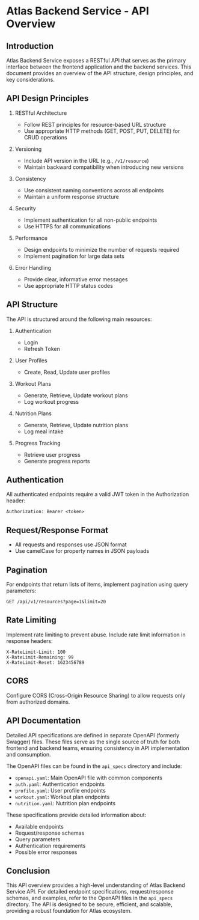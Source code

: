 # Atlas Backend Service - API Overview

## Introduction

Atlas Backend Service exposes a RESTful API that serves as the primary interface between the frontend application and the backend services. This document provides an overview of the API structure, design principles, and key considerations.

## API Design Principles

1. RESTful Architecture
   - Follow REST principles for resource-based URL structure
   - Use appropriate HTTP methods (GET, POST, PUT, DELETE) for CRUD operations

2. Versioning
   - Include API version in the URL (e.g., `/v1/resource`)
   - Maintain backward compatibility when introducing new versions

3. Consistency
   - Use consistent naming conventions across all endpoints
   - Maintain a uniform response structure

4. Security
   - Implement authentication for all non-public endpoints
   - Use HTTPS for all communications

5. Performance
   - Design endpoints to minimize the number of requests required
   - Implement pagination for large data sets

6. Error Handling
   - Provide clear, informative error messages
   - Use appropriate HTTP status codes

## API Structure

The API is structured around the following main resources:

1. Authentication
   - Login
   - Refresh Token

2. User Profiles
   - Create, Read, Update user profiles

3. Workout Plans
   - Generate, Retrieve, Update workout plans
   - Log workout progress

4. Nutrition Plans
   - Generate, Retrieve, Update nutrition plans
   - Log meal intake

5. Progress Tracking
   - Retrieve user progress
   - Generate progress reports

## Authentication

All authenticated endpoints require a valid JWT token in the Authorization header:

```
Authorization: Bearer <token>
```

## Request/Response Format

- All requests and responses use JSON format
- Use camelCase for property names in JSON payloads

## Pagination

For endpoints that return lists of items, implement pagination using query parameters:

```
GET /api/v1/resources?page=1&limit=20
```

## Rate Limiting

Implement rate limiting to prevent abuse. Include rate limit information in response headers:

```
X-RateLimit-Limit: 100
X-RateLimit-Remaining: 99
X-RateLimit-Reset: 1623456789
```

## CORS

Configure CORS (Cross-Origin Resource Sharing) to allow requests only from authorized domains.

## API Documentation

Detailed API specifications are defined in separate OpenAPI (formerly Swagger) files. These files serve as the single source of truth for both frontend and backend teams, ensuring consistency in API implementation and consumption.

The OpenAPI files can be found in the `api_specs` directory and include:

- `openapi.yaml`: Main OpenAPI file with common components
- `auth.yaml`: Authentication endpoints
- `profile.yaml`: User profile endpoints
- `workout.yaml`: Workout plan endpoints
- `nutrition.yaml`: Nutrition plan endpoints

These specifications provide detailed information about:

- Available endpoints
- Request/response schemas
- Query parameters
- Authentication requirements
- Possible error responses

## Conclusion

This API overview provides a high-level understanding of Atlas Backend Service API. For detailed endpoint specifications, request/response schemas, and examples, refer to the OpenAPI files in the `api_specs` directory. The API is designed to be secure, efficient, and scalable, providing a robust foundation for Atlas ecosystem.